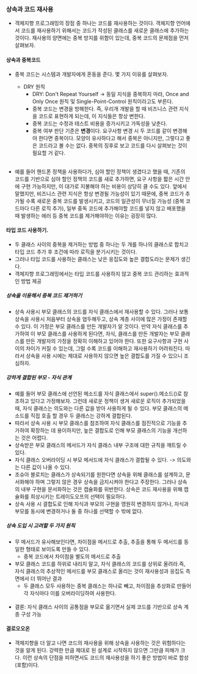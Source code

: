 ### 상속과 코드 재사용
- 객체지향 프로그래밍의 장점 중 하나는 코드를 재사용하는 것이다. 객체지향 언어에서 코드를 재사용하기 위해서는 코드가 작성된 클래스를 새로운 클래스에 추가하는 것이다. 재사용의 양면에는 중복 방지를 위함이 있는데, 중복 코드의 문제점을 먼저 살펴보자.

#### 상속과 중복코드
- 중복 코드는 시스템과 개발자에게 혼동을 준다. 몇 가지 이유를 살펴보자.
    - DRY 원칙
      - DRY: Don't Repeat Yourself -> 동일 지식을 중복하지 마라, Once and Only Once 원칙 및 Single-Point-Control 원칙이라고도 부른다.
      - 중복 코드는 변경을 방해한다. 즉, 우리개 개발을 할 때 비즈니스 관련 지식을 코드로 표현하게 되는데, 이 지식들은 항상 변한다.
      - 중복 코드는 수정과 테스트 비용을 증가시키고 가독성을 낮춘다.
      - 중복 여부 판단 기준은 **변경**이다. 요구사항 변경 시 두 코드를 같이 변경해야 한다면 중복이다. 모양이 유사하다고 해서 중복은 아니지만, 그렇다고 좋은 코드라고 볼 수는 없다. 중복의 징후로 보고 코드를 다시 살펴보는 것이 필요할 거 같다.
    <br/>

- 예를 들어 핸드폰 정책을 사용하다가, 심야 할인 정책이 생겼다고 했을 때, 기존의 코드를 기반으로 심야 할인 정책의 코드를 새로 추가하면, 요구 사항을 짧은 시간 안에 구현 가능하지만, 이 대가로 지불해야 하는 비용이 상당히 클 수도 있다. 앞에서 말했지만, 비즈니스 관련 지식은 항상 변경될 가능성이 있기 때문에, 중복 코드가 추가될 수록 새로운 중복 코드를 발생시키고, 코드의 일관성이 무너질 가능성 (중복 코드마다 다른 로직 추가), 일부 중독 코드에 추가해야할 코드를 넣지 않고 배포했을 때 발생하는 에러 등 중복 코드를 제거해야하는 이유는 굉장히 많다.

#### 타입 코드 사용하기.
- 두 클래스 사이의 중복을 제거하는 방법 중 하나는 두 개를 하나의 클래스로 합치고 타입 코드 추가 후 조건에 따라 로직을 분기시키는 것이다. 
- 그러나 타입 코드를 사용하는 클래스는 낮은 응집도와 높은 결합도라는 문제가 생긴다.
- 객체지향 프로그래밍에서는 타입 코드를 사용하지 않고 중복 코드 관리하는 효과적인 방법 제공

##### 상속을 이용해서 중복 코드 제거하기
- 상속 사용시 부모 클래스의 코드를 자식 클래스에서 재사용할 수 있다. 그러나 보통 상속을 사용시 처음부터 상속을 염두해두고, 상속 계층 사이에 많은 가정이 존재할 수 있다. 이 가정은 부모 클래스를 만든 개발자가 알 것이다. 만약 자식 클래스를 추가하여 이 부모 클래스를 사용하게 된다면, 자식, 클래스를 만든 개발자는 부모 클래스를 만든 개발자의 가정을 정확히 이해하고 있어야 한다. 또한 요구사항과 구현 사이의 차이가 커질 수 있는데, 그럴 수록 코드를 이해하고 재사용하기 어려워진다. 따라서 상속을 사용 시에는 제대로 사용하지 않으면 높은 결합도를 가질 수 있으니 조심하자.

##### 강하게 결합된 부모 - 자식 관계
- 예를 들어 부모 클래스에 선언된 메소드를 자식 클래스에서 super().메소드()로 참조하고 있다고 가정해보자. 그런데 새로운 정책이 생겨 새로운 로직이 추가되었을 때, 자식 클래스는 의도와는 다른 값을 받아 사용하게 될 수 있다. 부모 클래스의 메소드를 직접 호출 할 경우 두 클래스는 강하게 결합된다.
- 따라서 상속 사용 시 부모 클래스를 참조하여 자식 클래스를 점진적으로 기능을 추가하여 확장하는 데 용이하지만, 높은 결합도로 인해 부모 클래스의 기능을 개선하는 것은 어렵다.
- 상속받은 부모 클래스의 메서드가 자식 클래스 내부 구조에 대한 규칙을 깨트릴 수 있다.
- 자식 클래스 오버라이딩 시 부모 메서드에 자식 클래스가 결합될 수 있다. -> 의도와는 다른 값이 나올 수 있다.
- 조슈아 블로치는 클래스가 상속되기를 원한다면 상속을 위해 클래스를 설계하고, 문서화해야 하며 그렇지 않은 경우 상속을 금지시켜야 한다고 주장한다. 그러나 상속의 내부 구현을 문서화하는 것은 캡슐화를 위반한다. 상속은 코드 재사용을 위해 캡슐화를 희상시키는 트레이도오프의 선택이 필요하다.
- 상속 사용 시 결합도로 인해 자식과 부모의 구현을 영원히 변경하지 않거나, 자식과 부모를 동시에 변경하거나 둘 중 하나를 선택할 수 밖에 없다.

##### 상속 도입 시 고려할 두 가지 원칙
- 무 메서드가 유사해보인다면, 차이점을 메서드로 추출, 추출을 통해 두 메서드를 동일한 형태로 보이도록 만들 수 있다.
    - 중복 코드에서 차이점을 별도의 메서드로 추출
- 부모 클래스 코드를 하위로 내리지 말고, 자식 클래스의 코드를 상위로 올려라.즉, 자식 클래스의 추상적인 메서드를 부모 클래스로 올리는 것이 재사용성과 응집도 측면에서 더 뛰어난 결과
    - 두 클래스 모두 사용하는 중복 클래스는 하나로 빼고, 차이점을 추상화로 만들어 각 자식마다 이를 오버라이딩하여 사용한다.
    <br/>
- 결론: 자식 클래스 사이의 공통점을 부모로 옮기면서 실제 코드를 기반으로 상속 계층 구성 가능

#### 결로오오온
- 객체지향을 더 알고 나면 코드의 재사용을 위해 상속을 사용하는 것은 위험하다는 것을 알게 된다. 강력한 만큼 제대로 된 설계로 시작하지 않으면 그만큼 피해가 크다. 이런 상속의 단점을 피하면서도 코드의 재사용성을 하기 좋은 방법이 바로 합성(포함)이다.
    
    

